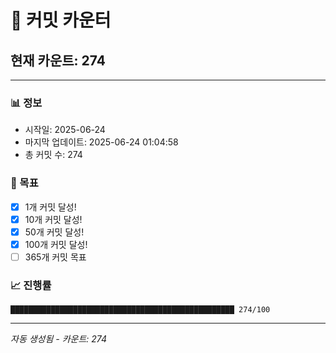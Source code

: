 # 🔢 커밋 카운터

## 현재 카운트: 274

---

### 📊 정보
- 시작일: 2025-06-24
- 마지막 업데이트: 2025-06-24 01:04:58
- 총 커밋 수: 274

### 🎯 목표
- [x] 1개 커밋 달성!
- [x] 10개 커밋 달성!
- [x] 50개 커밋 달성!
- [x] 100개 커밋 달성!
- [ ] 365개 커밋 목표

### 📈 진행률
```
██████████████████████████████████████████████████ 274/100
```

---
*자동 생성됨 - 카운트: 274*
